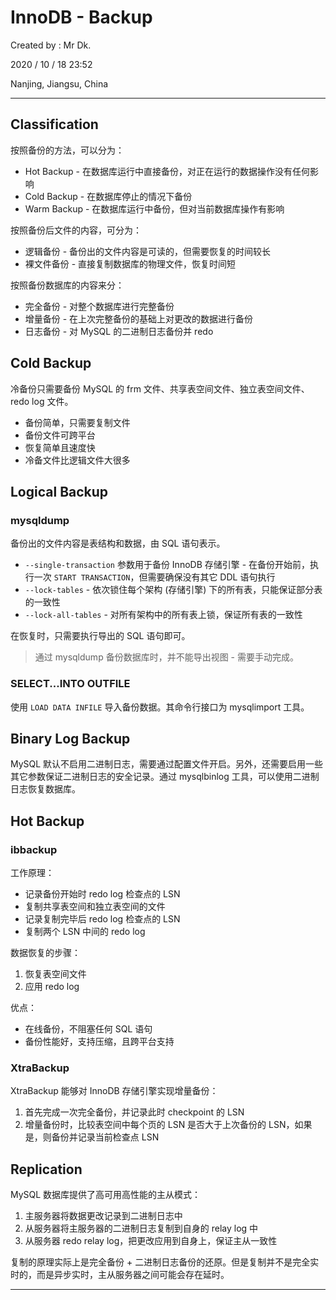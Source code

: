 # InnoDB - Backup

Created by : Mr Dk.

2020 / 10 / 18 23:52

Nanjing, Jiangsu, China

---

## Classification

按照备份的方法，可以分为：

- Hot Backup - 在数据库运行中直接备份，对正在运行的数据操作没有任何影响
- Cold Backup - 在数据库停止的情况下备份
- Warm Backup - 在数据库运行中备份，但对当前数据库操作有影响

按照备份后文件的内容，可分为：

- 逻辑备份 - 备份出的文件内容是可读的，但需要恢复的时间较长
- 裸文件备份 - 直接复制数据库的物理文件，恢复时间短

按照备份数据库的内容来分：

- 完全备份 - 对整个数据库进行完整备份
- 增量备份 - 在上次完整备份的基础上对更改的数据进行备份
- 日志备份 - 对 MySQL 的二进制日志备份并 redo

## Cold Backup

冷备份只需要备份 MySQL 的 frm 文件、共享表空间文件、独立表空间文件、redo log 文件。

- 备份简单，只需要复制文件
- 备份文件可跨平台
- 恢复简单且速度快
- 冷备文件比逻辑文件大很多

## Logical Backup

### mysqldump

备份出的文件内容是表结构和数据，由 SQL 语句表示。

- `--single-transaction` 参数用于备份 InnoDB 存储引擎 - 在备份开始前，执行一次 `START TRANSACTION`，但需要确保没有其它 DDL 语句执行
- `--lock-tables` - 依次锁住每个架构 (存储引擎) 下的所有表，只能保证部分表的一致性
- `--lock-all-tables` - 对所有架构中的所有表上锁，保证所有表的一致性

在恢复时，只需要执行导出的 SQL 语句即可。

> 通过 mysqldump 备份数据库时，并不能导出视图 - 需要手动完成。

### SELECT...INTO OUTFILE

使用 `LOAD DATA INFILE` 导入备份数据。其命令行接口为 mysqlimport 工具。

## Binary Log Backup

MySQL 默认不启用二进制日志，需要通过配置文件开启。另外，还需要启用一些其它参数保证二进制日志的安全记录。通过 mysqlbinlog 工具，可以使用二进制日志恢复数据库。

## Hot Backup

### ibbackup

工作原理：

- 记录备份开始时 redo log 检查点的 LSN
- 复制共享表空间和独立表空间的文件
- 记录复制完毕后 redo log 检查点的 LSN
- 复制两个 LSN 中间的 redo log

数据恢复的步骤：

1. 恢复表空间文件
2. 应用 redo log

优点：

- 在线备份，不阻塞任何 SQL 语句
- 备份性能好，支持压缩，且跨平台支持

### XtraBackup

XtraBackup 能够对 InnoDB 存储引擎实现增量备份：

1. 首先完成一次完全备份，并记录此时 checkpoint 的 LSN
2. 增量备份时，比较表空间中每个页的 LSN 是否大于上次备份的 LSN，如果是，则备份并记录当前检查点 LSN

## Replication

MySQL 数据库提供了高可用高性能的主从模式：

1. 主服务器将数据更改记录到二进制日志中
2. 从服务器将主服务器的二进制日志复制到自身的 relay log 中
3. 从服务器 redo relay log，把更改应用到自身上，保证主从一致性

复制的原理实际上是完全备份 + 二进制日志备份的还原。但是复制并不是完全实时的，而是异步实时，主从服务器之间可能会存在延时。

---
